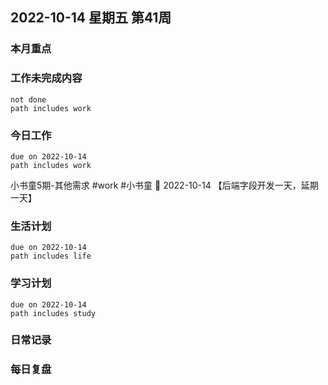 
##  2022-10-14 星期五 第41周 

### 本月重点

### 工作未完成内容
```tasks
not done
path includes work
```


### 今日工作


```tasks
due on 2022-10-14
path includes work
```
小书童5期-其他需求 #work #小书童 📅 2022-10-14 【后端字段开发一天，延期一天】




### 生活计划
```tasks
due on 2022-10-14
path includes life
```


### 学习计划
```tasks
due on 2022-10-14
path includes study
```


### 日常记录




### 每日复盘




